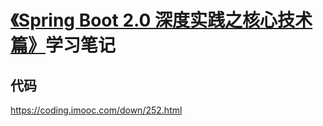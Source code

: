 # [《Spring Boot 2.0 深度实践之核心技术篇》](https://coding.imooc.com/lesson/252.html)学习笔记

## 代码

<https://coding.imooc.com/down/252.html>